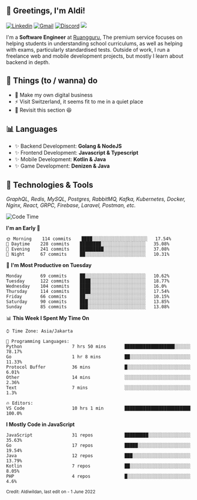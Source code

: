 <!-- Greetings -->
## 👋 Greetings, I'm Aldi!

<!-- Social Media -->
[![Linkedin](https://img.shields.io/badge/-aldiwildan-blue?style=flat&logo=Linkedin&logoColor=white)](https://www.linkedin.com/in/aldiwildan/)
[![Gmail](https://img.shields.io/badge/-aldiwild77@gmail.com-c14438?style=flat&logo=Gmail&logoColor=white)](mailto:aldiwild77@gmail.com)
[![Discord](https://img.shields.io/badge/-Chroma-5663F7?style=flat&logo=Discord&logoColor=white)](https://discord.gg/BUxraQ8)
![](https://komarev.com/ghpvc/?username=aldiwildan77&label=Visitor&color=2bbc8a)

<!-- Introduction -->
I'm a **Software Engineer** at [Ruangguru](https://ruangguru.com), The premium service focuses on helping students in understanding school curriculums, as well as helping with exams, particularly standardised tests. Outside of work, I run a freelance web and mobile development projects, but mostly I learn about backend in depth.

## 📃 Things (to / wanna) do
- 🐝 Make my own digital business
- ⚡ Visit Switzerland, it seems fit to me in a quiet place
- 🌱 Revisit this section 😆

## 📊 Languages
- ✨ Backend Development: **Golang & NodeJS**
- ✨ Frontend Development: **Javascript & Typescript**
- ✨ Mobile Development: **Kotlin & Java**
- ✨ Game Development: **Denizen & Java**

## 🔧 Technologies & Tools
*GraphQL, Redis, MySQL, Postgres, RabbitMQ, Kafka, Kubernetes, Docker, Nginx, React, GRPC, Firebase, Laravel, Postman, etc.*

<!--START_SECTION:waka-->
![Code Time](http://img.shields.io/badge/Code%20Time-808%20hrs%2030%20mins-blue)

**I'm an Early 🐤** 

```text
🌞 Morning    114 commits    ████░░░░░░░░░░░░░░░░░░░░░   17.54% 
🌆 Daytime    228 commits    ████████░░░░░░░░░░░░░░░░░   35.08% 
🌃 Evening    241 commits    █████████░░░░░░░░░░░░░░░░   37.08% 
🌙 Night      67 commits     ██░░░░░░░░░░░░░░░░░░░░░░░   10.31%

```
📅 **I'm Most Productive on Tuesday** 

```text
Monday       69 commits     ██░░░░░░░░░░░░░░░░░░░░░░░   10.62% 
Tuesday      122 commits    ████░░░░░░░░░░░░░░░░░░░░░   18.77% 
Wednesday    104 commits    ████░░░░░░░░░░░░░░░░░░░░░   16.0% 
Thursday     114 commits    ████░░░░░░░░░░░░░░░░░░░░░   17.54% 
Friday       66 commits     ██░░░░░░░░░░░░░░░░░░░░░░░   10.15% 
Saturday     90 commits     ███░░░░░░░░░░░░░░░░░░░░░░   13.85% 
Sunday       85 commits     ███░░░░░░░░░░░░░░░░░░░░░░   13.08%

```


📊 **This Week I Spent My Time On** 

```text
⌚︎ Time Zone: Asia/Jakarta

💬 Programming Languages: 
Python                   7 hrs 50 mins       ███████████████████░░░░░░   78.17% 
Go                       1 hr 8 mins         ██░░░░░░░░░░░░░░░░░░░░░░░   11.33% 
Protocol Buffer          36 mins             █░░░░░░░░░░░░░░░░░░░░░░░░   6.01% 
Other                    14 mins             ░░░░░░░░░░░░░░░░░░░░░░░░░   2.36% 
Text                     7 mins              ░░░░░░░░░░░░░░░░░░░░░░░░░   1.3%

🔥 Editors: 
VS Code                  10 hrs 1 min        █████████████████████████   100.0%

```

**I Mostly Code in JavaScript** 

```text
JavaScript               31 repos            █████████░░░░░░░░░░░░░░░░   35.63% 
Go                       17 repos            █████░░░░░░░░░░░░░░░░░░░░   19.54% 
Java                     12 repos            ███░░░░░░░░░░░░░░░░░░░░░░   13.79% 
Kotlin                   7 repos             ██░░░░░░░░░░░░░░░░░░░░░░░   8.05% 
PHP                      4 repos             █░░░░░░░░░░░░░░░░░░░░░░░░   4.6%

```



<!--END_SECTION:waka-->

<sub>Credit: Aldiwildan, last edit on - 1 June 2022</sub>
